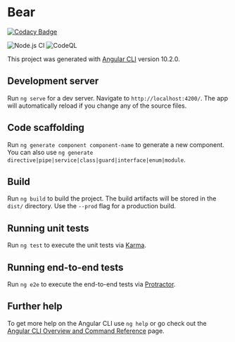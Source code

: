 # Bear

[![Codacy Badge](https://api.codacy.com/project/badge/Grade/3a1ab9fcab5f499694f18ffb49e022ca)](https://app.codacy.com/gh/youngxhui/bear?utm_source=github.com&utm_medium=referral&utm_content=youngxhui/bear&utm_campaign=Badge_Grade)

![Node.js CI](https://github.com/youngxhui/bear/workflows/Node.js%20CI/badge.svg?branch=main)
![CodeQL](https://github.com/youngxhui/bear/workflows/CodeQL/badge.svg?branch=main)

This project was generated with [Angular CLI](https://github.com/angular/angular-cli) version 10.2.0.

## Development server

Run `ng serve` for a dev server. Navigate to `http://localhost:4200/`. The app will automatically reload if you change any of the source files.

## Code scaffolding

Run `ng generate component component-name` to generate a new component. You can also use `ng generate directive|pipe|service|class|guard|interface|enum|module`.

## Build

Run `ng build` to build the project. The build artifacts will be stored in the `dist/` directory. Use the `--prod` flag for a production build.

## Running unit tests

Run `ng test` to execute the unit tests via [Karma](https://karma-runner.github.io).

## Running end-to-end tests

Run `ng e2e` to execute the end-to-end tests via [Protractor](http://www.protractortest.org/).

## Further help

To get more help on the Angular CLI use `ng help` or go check out the [Angular CLI Overview and Command Reference](https://angular.io/cli) page.
